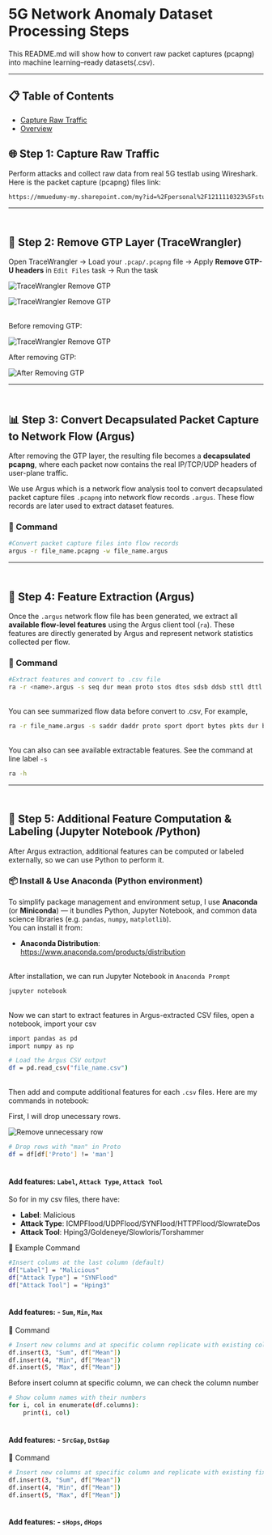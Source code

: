 # 5G Network Anomaly Dataset Processing Steps

This README.md will show how to convert raw packet captures (pcapng) into machine learning–ready datasets(.csv).

---

## 📋 Table of Contents

-   [Capture Raw Traffic](#-Capture_Raw_Traffic)
-   [Overview](#-overview)

## 🌐 Step 1: Capture Raw Traffic

Perform attacks and collect raw data from real 5G testlab using Wireshark. Here is the packet capture (pcapng) files link:

```bash
https://mmuedumy-my.sharepoint.com/my?id=%2Fpersonal%2F1211110323%5Fstudent%5Fmmu%5Fedu%5Fmy%2FDocuments%2FPCAP&viewid=e3af6dff%2D37bb%2D422e%2Da01f%2D80d90eebd189&ga=1)
```

---

## <br>🧰 Step 2: Remove GTP Layer (TraceWrangler)

Open TraceWrangler → Load your `.pcap/.pcapng` file → Apply **Remove GTP-U headers** in `Edit Files` task → Run the task

![TraceWrangler Remove GTP](images/tracewrangler.png)

![TraceWrangler Remove GTP](images/tracewrangler_2.png)

<br>Before removing GTP:

![TraceWrangler Remove GTP](images/before_gtp.png)

After removing GTP:

![After Removing GTP](images/after_gtp.png)

---

## <br>📊 Step 3: Convert Decapsulated Packet Capture to Network Flow (Argus)

After removing the GTP layer, the resulting file becomes a **decapsulated pcapng**, where each packet now contains the real IP/TCP/UDP headers of user-plane traffic.  

We use Argus which is a network flow analysis tool to convert decapsulated packet capture files `.pcapng` into network flow records `.argus`. These flow records are later used to extract dataset features.

### 🧾 Command

```bash
#Convert packet capture files into flow records
argus -r file_name.pcapng -w file_name.argus
```

--- 

## <br>🧮 Step 4: Feature Extraction (Argus)

Once the `.argus` network flow file has been generated, we extract all **available flow-level features** using the Argus client tool (`ra`). These features are directly generated by Argus and represent network statistics collected per flow.

### 🧾 Command

```bash
#Extract features and convert to .csv file
ra -r <name>.argus -s seq dur mean proto stos dtos sdsb ddsb sttl dttl pkts spkts dpkts bytes sbytes dbytes offset load sload dload loss sloss dloss ploss IntPkt dIntPkt rate srate drate state swin dwin svid dvid stcpb dtcpb tcprtt synack ackdat -c, > <name>.csv
```

<br>You can see summarized flow data before convert to .csv, For example,

```bash
ra -r file_name.argus -s saddr daddr proto sport dport bytes pkts dur bytes
```

<br>You can also can see available extractable features. See the command at line label `-s`
```bash
ra -h
```

--- 

## <br>🧩 Step 5: Additional Feature Computation & Labeling (Jupyter Notebook /Python)

After Argus extraction, additional features can be computed or labeled externally, so we can use Python to perform it.

### 📦 Install & Use Anaconda (Python environment)

To simplify package management and environment setup, I use **Anaconda** (or **Miniconda**) — it bundles Python, Jupyter Notebook, and common data science libraries (e.g. `pandas`, `numpy`, `matplotlib`).  
You can install it from:

- **Anaconda Distribution**: https://www.anaconda.com/products/distribution  

<br>After installation, we can run Jupyter Notebook in `Anaconda Prompt`

```bash
jupyter notebook
```

<br>Now we can start to extract features in Argus-extracted CSV files, open a notebook, import your csv

```bash
import pandas as pd
import numpy as np

# Load the Argus CSV output
df = pd.read_csv("file_name.csv")
```

<br>Then add and compute additional features for each `.csv` files. Here are my commands in notebook:

First, I will drop unecessary rows. 

![Remove unnecessary row](images/uneccessary.png)

```bash
# Drop rows with "man" in Proto
df = df[df['Proto'] != 'man']
```


#### <br>Add features: `Label`, `Attack Type`, `Attack Tool` 

So for in my csv files, there have:
- **Label**: Malicious
- **Attack Type**: ICMPFlood/UDPFlood/SYNFlood/HTTPFlood/SlowrateDos
- **Attack Tool**: Hping3/Goldeneye/Slowloris/Torshammer 

 🧾 Example Command
```bash
#Insert colums at the last column (default)
df["Label"] = "Malicious"
df["Attack Type"] = "SYNFlood"
df["Attack Tool"] = "Hping3"
```


#### <br>Add features: - `Sum`, `Min`, `Max`

 🧾 Command
```bash
# Insert new columns and at specific column replicate with existing column content
df.insert(3, "Sum", df["Mean"])
df.insert(4, "Min", df["Mean"])
df.insert(5, "Max", df["Mean"])
```

Before insert column at specific column, we can check the column number
```bash
# Show column names with their numbers
for i, col in enumerate(df.columns):
    print(i, col)
```


#### <br>Add features: - `SrcGap`, `DstGap`

 🧾 Command
```bash
# Insert new columns at specific column and replicate with existing fixed column content
df.insert(3, "Sum", df["Mean"])
df.insert(4, "Min", df["Mean"])
df.insert(5, "Max", df["Mean"])
```

#### <br>Add features: - `sHops`, `dHops`






